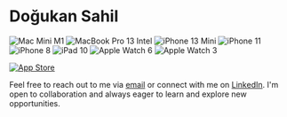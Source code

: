 # Doğukan Sahil
![Mac Mini M1](https://img.shields.io/badge/Mac%20Mini-M1-orange?style=flat-square&logo=apple&logoColor=white)
![MacBook Pro 13 Intel](https://img.shields.io/badge/MacBook%20Pro%2013-Intel-blue?style=flat-square&logo=apple&logoColor=white)
![iPhone 13 Mini](https://img.shields.io/badge/iPhone%2013%20Mini-gray?style=flat-square&logo=apple&logoColor=white)
![iPhone 11](https://img.shields.io/badge/iPhone%2011-gray?style=flat-square&logo=apple&logoColor=white)
![iPhone 8](https://img.shields.io/badge/iPhone%208-gray?style=flat-square&logo=apple&logoColor=white)
![iPad 10](https://img.shields.io/badge/iPad%2010-gray?style=flat-square&logo=apple&logoColor=white)
![Apple Watch 6](https://img.shields.io/badge/Apple%20Watch%206-gray?style=flat-square&logo=apple&logoColor=white)
![Apple Watch 3](https://img.shields.io/badge/Apple%20Watch%203-gray?style=flat-square&logo=apple&logoColor=white)


[![App Store](https://img.shields.io/badge/App%20Store-Storage%20Statusbar-blue.svg)](https://apps.apple.com/tr/app/storage-statusbar/id6449625678?l=tr&mt=12)


Feel free to reach out to me via [email](mailto:dogukansahil@gmail.com) or connect with me on [LinkedIn](https://www.linkedin.com/in/dogukansahil). I'm open to collaboration and always eager to learn and explore new opportunities.
